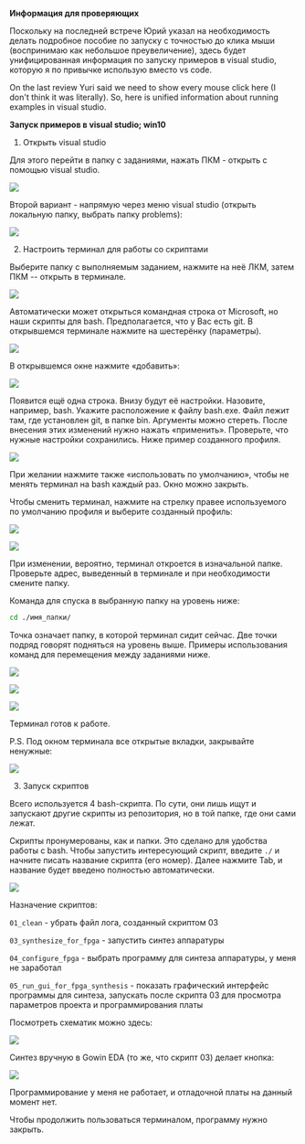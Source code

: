 **Информация для проверяющих**

Поскольку на последней встрече Юрий указал на необходимость делать
подробное пособие по запуску с точностью до клика мыши (воспринимаю как
небольшое преувеличение), здесь будет унифицированная информация по
запуску примеров в visual studio, которую я по привычке использую вместо
vs code.

On the last review Yuri said we need to show every mouse click here (I
don't think it was literally). So, here is unified information about
running examples in visual studio.

**Запуск примеров в visual studio; win10**

1.  Открыть visual studio

Для этого перейти в папку с заданиями, нажать ПКМ - открыть с помощью
visual studio.

![](images_shreg/image25.png)

Второй вариант - напрямую через меню visual studio (открыть локальную
папку, выбрать папку problems):

![](images_shreg/image26.png)

2.  Настроить терминал для работы со скриптами

Выберите папку с выполняемым заданием, нажмите на неё ЛКМ, затем ПКМ --
открыть в терминале.

![](images_shreg/image27.png)

Автоматически может открыться командная строка от Microsoft, но наши
скрипты для bash. Предполагается, что у Вас есть git. В открывшемся
терминале нажмите на шестерёнку (параметры).

![](images_shreg/image28.png)

В открывшемся окне нажмите «добавить»:

![](images_shreg/image29.png)

Появится ещё одна строка. Внизу будут её настройки. Назовите, например,
bash. Укажите расположение к файлу bash.exe. Файл лежит там, где
установлен git, в папке bin. Аргументы можно стереть. После внесения
этих изменений нужно нажать «применить». Проверьте, что нужные настройки
сохранились. Ниже пример созданного профиля.

![](images_shreg/image30.png)

При желании нажмите также «использовать по умолчанию», чтобы не менять
терминал на bash каждый раз. Окно можно закрыть.

Чтобы сменить терминал, нажмите на стрелку правее используемого по
умолчанию профиля и выберите созданный профиль:

![](images_shreg/image31.png)

![](images_shreg/image32.png)

При изменении, вероятно, терминал откроется в изначальной папке.
Проверьте адрес, выведенный в терминале и при необходимости смените
папку.

Команда для спуска в выбранную папку на уровень ниже:

```bash
cd ./имя_папки/
```

Точка означает папку, в которой терминал сидит сейчас. Две точки подряд
говорят подняться на уровень выше. Примеры использования команд для
перемещения между заданиями ниже.

![](images_shreg/image33.png)

![](images_shreg/image34.png)

![](images_shreg/image35.png)

Терминал готов к работе.

P.S. Под окном терминала все открытые вкладки, закрывайте ненужные:

![](images_shreg/image36.png)

3.  Запуск скриптов

Всего используется 4 bash-скрипта. По сути, они лишь ищут и запускают
другие скрипты из репозитория, но в той папке, где они сами лежат.

Скрипты пронумерованы, как и папки. Это сделано для удобства работы с
bash. Чтобы запустить интересующий скрипт, введите ```./``` и начните писать
название скрипта (его номер). Далее нажмите Tab, и название будет
введено полностью автоматически.

![](images_shreg/image37.png)

Назначение скриптов:

```01_clean``` - убрать файл лога, созданный скриптом 03

```03_synthesize_for_fpga``` - запустить синтез аппаратуры

```04_configure_fpga``` - выбрать программу для синтеза аппаратуры, у меня не
заработал

```05_run_gui_for_fpga_synthesis``` - показать графический интерфейс
программы для синтеза, запускать после скрипта 03 для просмотра
параметров проекта и программирования платы

Посмотреть схематик можно здесь:

![](images_shreg/image38.png)

Синтез вручную в Gowin EDA (то же, что скрипт 03) делает кнопка:

![](images_shreg/image39.png)

Программирование у меня не работает, и отладочной платы на данный момент
нет.

Чтобы продолжить пользоваться терминалом, программу нужно закрыть.

